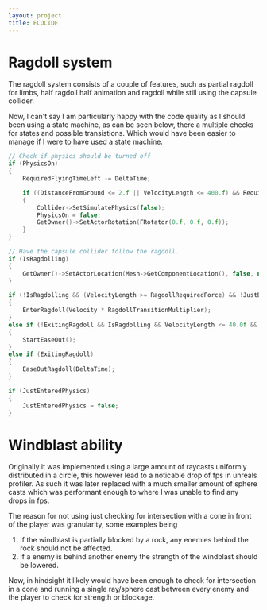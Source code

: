 ```yaml
---
layout: project
title: ECOCIDE
---
```

# Ragdoll system
The ragdoll system consists of a couple of features, such as partial ragdoll for limbs, half ragdoll half animation and ragdoll while still using the capsule collider.

Now, I can't say I am particularly happy with the code quality as I should been using a state machine,
as can be seen below, there a multiple checks for states and possible transistions. Which would have been easier to manage if I were to have used a state machine.

```cpp
// Check if physics should be turned off
if (PhysicsOn)
{
	RequiredFlyingTimeLeft -= DeltaTime;

	if ((DistanceFromGround <= 2.f || VelocityLength <= 400.f) && RequiredFlyingTimeLeft <= 0.f)
	{
		Collider->SetSimulatePhysics(false);
		PhysicsOn = false;
		GetOwner()->SetActorRotation(FRotator(0.f, 0.f, 0.f));
	}
}

// Have the capsule collider follow the ragdoll.
if (IsRagdolling)
{
	GetOwner()->SetActorLocation(Mesh->GetComponentLocation(), false, nullptr, ETeleportType::None);
}

if (!IsRagdolling && (VelocityLength >= RagdollRequiredForce) && !JustEnteredPhysics)
{
	EnterRagdoll(Velocity * RagdollTransitionMultiplier);
}
else if (!ExitingRagdoll && IsRagdolling && VelocityLength <= 40.0f && DistanceFromGround < 50.f)
{
	StartEaseOut();
}
else if (ExitingRagdoll)
{
	EaseOutRagdoll(DeltaTime);
}

if (JustEnteredPhysics)
{
	JustEnteredPhysics = false;
}
```

# Windblast ability
Originally it was implemented using a large amount of raycasts uniformly distributed in a circle, this however lead to a noticable drop of fps in unreals profiler. As such it was later replaced with a much smaller amount of sphere casts which was performant enough to where I was unable to find any drops in fps. 

The reason for not using just checking for intersection with a cone in front of the player was granularity, some examples being
1. If the windblast is partially blocked by a rock, any enemies behind the rock should not be affected.
2. If a enemy is behind another enemy the strength of the windblast should be lowered.

Now, in hindsight it likely would have been enough to check for intersection in a cone and running a single ray/sphere cast between every enemy and the player to check for strength or blockage.